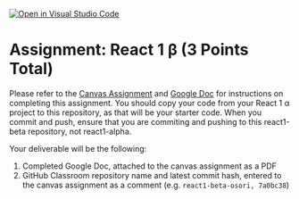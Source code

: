 [![Open in Visual Studio Code](https://classroom.github.com/assets/open-in-vscode-f059dc9a6f8d3a56e377f745f24479a46679e63a5d9fe6f495e02850cd0d8118.svg)](https://classroom.github.com/online_ide?assignment_repo_id=5901714&assignment_repo_type=AssignmentRepo)
# Assignment: React 1 β (3 Points Total)

Please refer to the [Canvas Assignment](https://canvas.wisc.edu/courses/273395/assignments/1370284) and [Google Doc](https://docs.google.com/document/d/1C9o4PGHY6sKbFj44EbERLO2y33tCYS2U_-051uqMiI8/edit?usp=sharing) for instructions on completing this assignment. You should copy your code from your React 1 α project to this repository, as that will be your starter code. When you commit and push, ensure that you are commiting and pushing to this react1-beta repository, not react1-alpha. 

Your deliverable will be the following: 
1. Completed Google Doc, attached to the canvas assignment as a PDF
2. GitHub Classroom repository name and latest commit hash, entered to the canvas assignment as a comment (e.g. `react1-beta-osori, 7a0bc38`)
